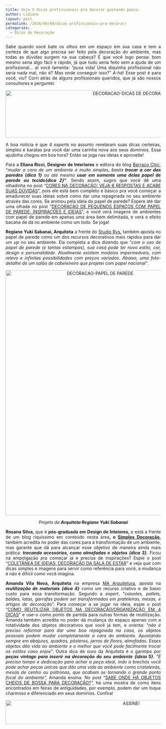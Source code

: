 ```yaml
---
title: Veja 5 dicas profissionais pra decorar gastando pouco.
author: Lidiane
layout: post
permalink: /2016/04/08/dicas-profissionais-pra-decorar/
categories:
  - Dicas de Decoração
---
```

<p align="justify">
  Sabe quando você bate os olhos em um espaço em sua casa e tem a certeza de que algo precisa ser feito pela decoração do ambiente, mas todas as dúvidas surgem na sua cabeça? É que você logo pensa: bom mesmo seria algo fácil e rápido, já que tudo seria feito sem a ajuda de um profissional… aí você lamenta: “puxa vida! Uma diquinha profissional não seria nada mal, não é? Mas onde conseguir isso?” <em>A-há</em>! Esse post é para você, viu? Corri atrás de alguns profissionais queridos, que já são nossos consultores e perguntei:
</p>

<p align="center">
  <img class="alignnone size-full wp-image-12296" src="https://www.trololodemulher.com.br/2016/04/DECORACAO-DICAS-DE-DECORACAO.jpg" alt="DECORACAO-DICAS DE DECORACAO" width="800" height="154" />
</p>

<p align="justify">
  A boa notícia é que 4 <em>experts</em> no assunto revelaram suas dicas certeiras, simples e baratas pra você dar uma carinha nova aos seus domínios. Essa ajudinha chegou em boa hora? Então se joga nas ideias e aproveite!
</p>

<p align="justify">
  Para a <strong>Eliana Ricci, Designer de Interiores</strong> e editora do blog <a href="http://barraco-chic.blogspot.com.br/" target="_blank" rel="noopener noreferrer">Barraco Chic</a>, “<em>mudar a cara de um ambiente é muito simples, basta <strong>trocar a cor das paredes {dica 1}</strong> ou até mesmo </em><strong><em>usar em somente uma delas papel de parede ou tecido{dica 2}</em>”</strong>. Sendo assim, sugiro que você dê uma olhadinha no post “<a href="http://www.trololodemulher.com.br/2014/02/13/cores-na-decoracao/" target="_blank" rel="noopener noreferrer">CORES NA DECORAÇÃO: VEJA 6 RESPOSTAS E ACABE SUAS DÚVIDAS</a>”, pois ele está bem completo e básico pra você começar a amadurecer suas ideias sobre como dar uma repaginada no seu ambiente através das cores. Se animou pela ideia do papel de parede? Espere até dar uma olhada no post “<a href="http://www.decoracaodacasa.com/decoracao-papel-de-parede-2/" target="_blank" rel="noopener noreferrer">DECORAÇÃO DE PEQUENOS ESPAÇOS COM PAPEL DE PAREDE: INSPIRAÇÕES E IDEIAS</a>”, e você verá imagens de ambientes com papel de parede em apenas uma área bem delimitada, e verá o efeito bacana de dá no ambiente como um todo. Se joga!
</p>

<p align="justify">
  <strong>Regiane Yuki Sabanai, Arquiteta</strong> a frente do <a href="http://www.studiorys.com/crbst_0.html" target="_blank" rel="noopener noreferrer">Studio Rys</a><strong>, </strong>também aposta no papel de parede como um dos recursos decorativos mais rápidos para dar um <em>up</em> no seu ambiente. Ela completa a dica dizendo que “<em>com o uso de papel de parede (e tantas estampas), sua casa pode ter novo estilo, cor, design e personalidade. Atualmente existem modelos impermeáveis, com relevo e infinitas possibilidades com preços variados. Abaixo, uma foto-detalhe de um salão de cabeleireiro que projetei com papel nacional”</em>.
</p>

<p align="center">
  <img class="alignnone size-full wp-image-12297" src="https://www.trololodemulher.com.br/2016/04/DECORACAO-PAPEL-DE-PAREDE.jpg" alt="DECORACAO-PAPEL DE PAREDE" width="597" height="796" />
</p>

<p align="center">
  <em>Projeto da <strong>Arquiteta Regiane Yuki Sabanai</strong></em>
</p>

<p align="justify">
  <strong>Rosana Silva, </strong>que é<strong> pós-graduada em Design de Inteiores, </strong>e está a frente de um blog riquíssimo em conteúdo nesta área<strong>, o <a href="http://www.simplesdecoracao.com.br/" target="_blank" rel="noopener noreferrer">Simples Decoração</a>, </strong>também acredita no poder das cores para a transformação de um ambiente, mas garante que dá para alcançar esse objetivo de maneira ainda mais prática: <strong><em>trocando acessórios, como almofadas e objetos {dica 3}</em></strong>. Ficou na empolgação pra começar já e precisa de inspirações? Espie o post “<a href="http://www.trololodemulher.com.br/2015/01/07/decoracao-sala-estar/" target="_blank" rel="noopener noreferrer">COLETÂNEA DE IDEIAS: DECORAÇÃO DA SALA DE ESTAR</a>” e veja que com dicas simples e imagens para servir como referência para você, a mudança é não é difícil como você imagina.
</p>

<p align="justify">
  <strong>Amanda Vila Nova, Arquiteta</strong> na empresa <a href="http://www.maarquitetura.net/" target="_blank" rel="noopener noreferrer">MA Arquitetura</a>, aposta na <strong><em>reutilização de materiais {dica 4}</em></strong> como um recurso criativo e de baixo custo para essa transformação. Segundo a <em>expert</em>, “<em>caixotes, pallets, baldes, latas, garrafas podem ser transformados em prateleiras, mesas, e artigos de decoração</em>”. Para começar a se jogar na ideia, espie o post “<a href="http://www.decoracaodacasa.com/objetos-decoracao-organizacao/" target="_blank" rel="noopener noreferrer">COMO REUTILIZAR OBJETOS NA DECORAÇÃO/ORGANIZAÇÃO EM 4 DICAS</a>” e use-o como ponto de partida para outras formas de reutilização. Amanda também acredita no poder da mudança do espaço apenas com a rotatividade dos objetos decorativos que você já tem, e orienta: “<em>não é preciso reformar para dar uma boa repaginada na casa, os objetos pessoais podem mudar completamente a cara do ambiente. Apostando sempre em abajures, quadros, pôsteres, jarros de flores, almofadas. Esses objetos dão vida ao ambiente e o melhor que você pode facilmente trocar os estilos caso enjoe</em>”. Outra dica de ouro da Arquiteta é o garimpo por <strong><em>peças vintage para inserir na decoração do seu ambiente {ideia 5}</em></strong>. “<em>É preciso tempo e dedicação para achar a peça ideal, indo a brechós você pode achar peças únicas que dão uma vida ao ambiente como cristaleiras, mesas de centro ou poltronas, que acabam se tornando o grande ponto focal do ambiente”, </em>Amanda ensina. No post “<a href="http://www.trololodemulher.com.br/2012/08/27/objeto-enfeite-decoracao/" target="_blank" rel="noopener noreferrer">SABE ONDE HÁ OBJETOS CHEIOS DE BOSSA PARA DECORAÇÃO?</a>”, há uma mostra de como itens encontrados em feiras de antiguidades, por exemplo, podem dar um toque charmoso e diferenciado em seus domínios. Confira!
</p>

<p align="center">
  <a href="http://feedburner.google.com/fb/a/mailverify?uri=blogBichaFemea&loc=en_US" target="_blank" rel="noopener noreferrer"><img class="alignnone size-full wp-image-10439" src="https://www.trololodemulher.com.br/2014/09/ASSINE.png" alt="ASSINE!" width="800" height="78" /></a>
</p>